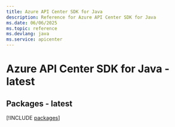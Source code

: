 ```yaml
---
title: Azure API Center SDK for Java
description: Reference for Azure API Center SDK for Java
ms.date: 06/06/2025
ms.topic: reference
ms.devlang: java
ms.service: apicenter
---
```

# Azure API Center SDK for Java - latest
## Packages - latest
[!INCLUDE [packages](api-center-index.md)]